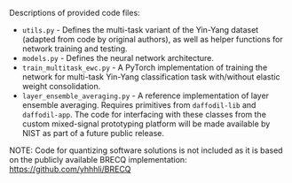 Descriptions of provided code files:

- `utils.py` - Defines the multi-task variant of the Yin-Yang dataset (adapted from code by original authors), as well as helper functions for network training and testing.
- `models.py` - Defines the neural network architecture.
- `train_multitask_ewc.py` - A PyTorch implementation of training the network for multi-task Yin-Yang classification task with/without elastic weight consolidation.
- `layer_ensemble_averaging.py` - A reference implementation of layer ensemble averaging. Requires primitives from `daffodil-lib` and `daffodil-app`. The code for interfacing with these classes from the custom mixed-signal prototyping platform will be made available by NIST as part of a future public release.

NOTE: Code for quantizing software solutions is not included as it is based on the publicly available BRECQ implementation: https://github.com/yhhhli/BRECQ